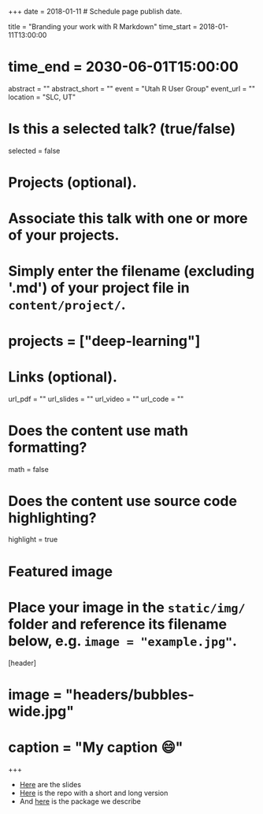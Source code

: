 +++
date = 2018-01-11  # Schedule page publish date.

title = "Branding your work with R Markdown"
time_start = 2018-01-11T13:00:00
# time_end = 2030-06-01T15:00:00
abstract = ""
abstract_short = ""
event = "Utah R User Group"
event_url = ""
location = "SLC, UT"

# Is this a selected talk? (true/false)
selected = false

# Projects (optional).
#   Associate this talk with one or more of your projects.
#   Simply enter the filename (excluding '.md') of your project file in `content/project/`.
# projects = ["deep-learning"]

# Links (optional).
url_pdf = ""
url_slides = ""
url_video = ""
url_code = ""

# Does the content use math formatting?
math = false

# Does the content use source code highlighting?
highlight = true

# Featured image
# Place your image in the `static/img/` folder and reference its filename below, e.g. `image = "example.jpg"`.
[header]
# image = "headers/bubbles-wide.jpg"
# caption = "My caption :smile:"

+++

* [Here](http://rpubs.com/jzadra/rconf2018) are the slides
* [Here](https://github.com/Sorenson-Impact/rmarkdown-branding-talk/) is the repo with a short and long version
* And [here](https://github.com/Sorenson-Impact/sorensonimpact) is the package we describe
